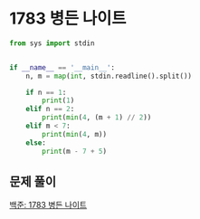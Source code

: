 # 1783 병든 나이트

```python
from sys import stdin


if __name__ == '__main__':
    n, m = map(int, stdin.readline().split())

    if n == 1:
        print(1)
    elif n == 2:
        print(min(4, (m + 1) // 2))
    elif m < 7:
        print(min(4, m))
    else:
        print(m - 7 + 5)
```



## 문제 풀이

[백준: 1783 병든 나이트](https://dirmathfl.tistory.com/223)

